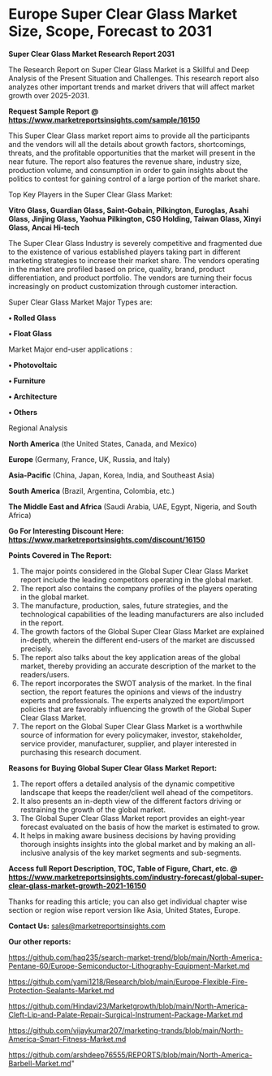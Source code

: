 # Europe Super Clear Glass Market Size, Scope, Forecast to 2031

<strong>Super Clear Glass Market Research Report 2031</strong>

The Research Report on Super Clear Glass Market is a Skillful and Deep Analysis of the Present Situation and Challenges. This research report also analyzes other important trends and market drivers that will affect market growth over 2025-2031.

<strong>Request Sample Report @ <a href=https://www.marketreportsinsights.com/sample/16150>https://www.marketreportsinsights.com/sample/16150</a></strong>

This Super Clear Glass market report aims to provide all the participants and the vendors will all the details about growth factors, shortcomings, threats, and the profitable opportunities that the market will present in the near future. The report also features the revenue share, industry size, production volume, and consumption in order to gain insights about the politics to contest for gaining control of a large portion of the market share.

Top Key Players in the Super Clear Glass Market:

<strong>Vitro Glass, Guardian Glass, Saint-Gobain, Pilkington, Euroglas, Asahi Glass, Jinjing Glass, Yaohua Pilkington, CSG Holding, Taiwan Glass, Xinyi Glass, Ancai Hi-tech</strong>

The Super Clear Glass Industry is severely competitive and fragmented due to the existence of various established players taking part in different marketing strategies to increase their market share. The vendors operating in the market are profiled based on price, quality, brand, product differentiation, and product portfolio. The vendors are turning their focus increasingly on product customization through customer interaction.

Super Clear Glass Market Major Types are:

<strong>• Rolled Glass

• Float Glass</strong>

Market Major end-user applications :

<strong>• Photovoltaic

• Furniture

• Architecture

• Others</strong>

Regional Analysis

</u><strong><b>North America</b></strong> (the United States, Canada, and Mexico)

<strong><b>Europe </b></strong>(Germany, France, UK, Russia, and Italy)

<strong><b>Asia-Pacific</b></strong> (China, Japan, Korea, India, and Southeast Asia)

<strong><b>South America</b></strong> (Brazil, Argentina, Colombia, etc.)

<strong><b>The Middle East and Africa</b></strong> (Saudi Arabia, UAE, Egypt, Nigeria, and South Africa)

<strong>Go For Interesting Discount Here: <a href=https://www.marketreportsinsights.com/discount/16150>https://www.marketreportsinsights.com/discount/16150</a></strong>

<strong>Points Covered in The Report:</strong>
<ol>
  <li>The major points considered in the Global Super Clear Glass Market report include the leading competitors operating in the global market.</li>
  <li>The report also contains the company profiles of the players operating in the global market.</li>
  <li>The manufacture, production, sales, future strategies, and the technological capabilities of the leading manufacturers are also included in the report.</li>
  <li>The growth factors of the Global Super Clear Glass Market are explained in-depth, wherein the different end-users of the market are discussed precisely.</li>
  <li>The report also talks about the key application areas of the global market, thereby providing an accurate description of the market to the readers/users.</li>
  <li>The report incorporates the SWOT analysis of the market. In the final section, the report features the opinions and views of the industry experts and professionals. The experts analyzed the export/import policies that are favorably influencing the growth of the Global Super Clear Glass Market.</li>
  <li>The report on the Global Super Clear Glass Market is a worthwhile source of information for every policymaker, investor, stakeholder, service provider, manufacturer, supplier, and player interested in purchasing this research document.</li>
</ol>
<strong>Reasons for Buying Global Super Clear Glass Market Report:</strong>

<ol>
  <li>The report offers a detailed analysis of the dynamic competitive landscape that keeps the reader/client well ahead of the competitors.</li>
  <li>It also presents an in-depth view of the different factors driving or restraining the growth of the global market.</li>
  <li>The Global Super Clear Glass Market report provides an eight-year forecast evaluated on the basis of how the market is estimated to grow.</li>
  <li>It helps in making aware business decisions by having providing thorough insights insights into the global market and by making an all-inclusive analysis of the key market segments and sub-segments.</li>
</ol>
<strong>Access full Report Description, TOC, Table of Figure, Chart, etc. @ <a href=https://www.marketreportsinsights.com/industry-forecast/global-super-clear-glass-market-growth-2021-16150>https://www.marketreportsinsights.com/industry-forecast/global-super-clear-glass-market-growth-2021-16150</a></strong>


Thanks for reading this article; you can also get individual chapter wise section or region wise report version like Asia, United States, Europe.

<strong>Contact Us:</strong>
sales@marketreportsinsights.com

<strong>Our other reports:</strong>

<a href=https://github.com/haq235/search-market-trend/blob/main/North-America-Pentane-60/Europe-Semiconductor-Lithography-Equipment-Market.md>https://github.com/haq235/search-market-trend/blob/main/North-America-Pentane-60/Europe-Semiconductor-Lithography-Equipment-Market.md</a>

<a href=https://github.com/yami1218/Research/blob/main/Europe-Flexible-Fire-Protection-Sealants-Market.md>https://github.com/yami1218/Research/blob/main/Europe-Flexible-Fire-Protection-Sealants-Market.md</a>

<a href=https://github.com/Hindavi23/Marketgrowth/blob/main/North-America-Cleft-Lip-and-Palate-Repair-Surgical-Instrument-Package-Market.md>https://github.com/Hindavi23/Marketgrowth/blob/main/North-America-Cleft-Lip-and-Palate-Repair-Surgical-Instrument-Package-Market.md</a>

<a href=https://github.com/vijaykumar207/marketing-trands/blob/main/North-America-Smart-Fitness-Market.md>https://github.com/vijaykumar207/marketing-trands/blob/main/North-America-Smart-Fitness-Market.md</a>

<a href=https://github.com/arshdeep76555/REPORTS/blob/main/North-America-Barbell-Market.md>https://github.com/arshdeep76555/REPORTS/blob/main/North-America-Barbell-Market.md</a>"

